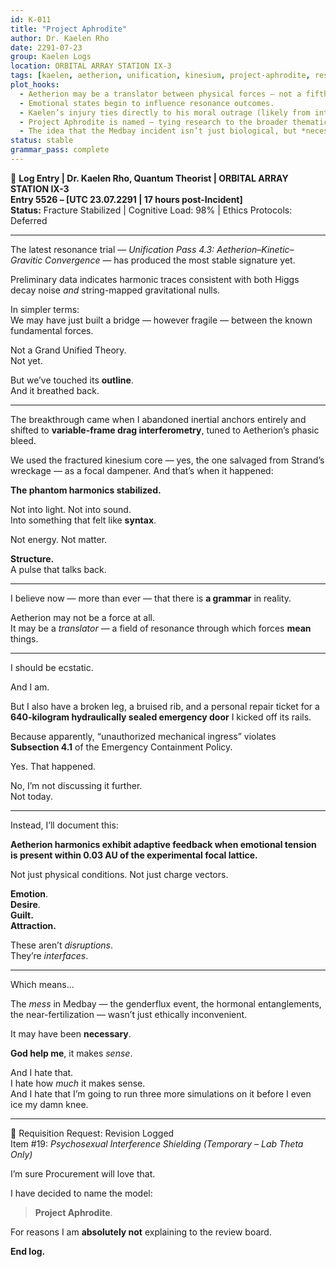 ```yaml
---
id: K-011
title: "Project Aphrodite"
author: Dr. Kaelen Rho
date: 2291-07-23
group: Kaelen Logs
location: ORBITAL ARRAY STATION IX-3
tags: [kaelen, aetherion, unification, kinesium, project-aphrodite, resonance, ethics, medbay]
plot_hooks:
  - Aetherion may be a translator between physical forces — not a fifth force, but a meta-field.
  - Emotional states begin to influence resonance outcomes.
  - Kaelen’s injury ties directly to his moral outrage (likely from interrupting Faye and Cam).
  - Project Aphrodite is named — tying research to the broader thematic structure.
  - The idea that the Medbay incident isn’t just biological, but *necessary* to the unfolding model.
status: stable
grammar_pass: complete
---
```


📓 **Log Entry | Dr. Kaelen Rho, Quantum Theorist | ORBITAL ARRAY STATION IX-3**  
**Entry 5526 – [UTC 23.07.2291 | 17 hours post-Incident]**  
**Status:** Fracture Stabilized | Cognitive Load: 98% | Ethics Protocols: Deferred

---

The latest resonance trial — *Unification Pass 4.3: Aetherion–Kinetic–Gravitic Convergence* — has produced the most stable signature yet.

Preliminary data indicates harmonic traces consistent with both Higgs decay noise *and* string-mapped gravitational nulls.

In simpler terms:  
We may have just built a bridge — however fragile — between the known fundamental forces.

Not a Grand Unified Theory.  
Not yet.

But we’ve touched its **outline**.  
And it breathed back.

---

The breakthrough came when I abandoned inertial anchors entirely and shifted to **variable-frame drag interferometry**, tuned to Aetherion’s phasic bleed.

We used the fractured kinesium core — yes, the one salvaged from Strand’s wreckage — as a focal dampener. And that’s when it happened:

**The phantom harmonics stabilized.**

Not into light. Not into sound.  
Into something that felt like **syntax**.

Not energy. Not matter.

**Structure.**  
A pulse that talks back.

---

I believe now — more than ever — that there is **a grammar** in reality.

Aetherion may not be a force at all.  
It may be a *translator* — a field of resonance through which forces **mean** things.

---

I should be ecstatic.

And I am.

But I also have a broken leg, a bruised rib, and a personal repair ticket for a **640-kilogram hydraulically sealed emergency door** I kicked off its rails.

Because apparently, “unauthorized mechanical ingress” violates **Subsection 4.1** of the Emergency Containment Policy.

Yes. That happened.

No, I’m not discussing it further.  
Not today.

---

Instead, I’ll document this:

**Aetherion harmonics exhibit adaptive feedback when emotional tension is present within 0.03 AU of the experimental focal lattice.**

Not just physical conditions. Not just charge vectors.

**Emotion**.  
**Desire**.  
**Guilt.**  
**Attraction.**

These aren’t *disruptions*.  
They’re *interfaces*.

---

Which means...

The *mess* in Medbay — the genderflux event, the hormonal entanglements, the near-fertilization — wasn’t just ethically inconvenient.

It may have been **necessary**.

**God help me**, it makes *sense*.

And I hate that.  
I hate how *much* it makes sense.  
And I hate that I’m going to run three more simulations on it before I even ice my damn knee.

---

📎 Requisition Request: Revision Logged  
Item #19: *Psychosexual Interference Shielding (Temporary – Lab Theta Only)*

I’m sure Procurement will love that.

I have decided to name the model:

> **Project Aphrodite**.

For reasons I am **absolutely not** explaining to the review board.

**End log.**
